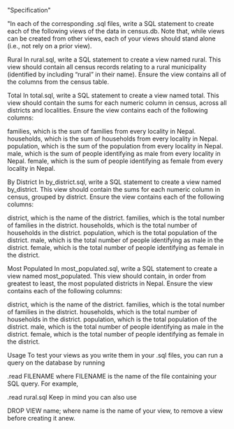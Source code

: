 "Specification"

"In each of the corresponding .sql files, write a SQL statement to create each of the following views of the data in census.db. Note that, while views can be created from other views, each of your views should stand alone (i.e., not rely on a prior view).

Rural
In rural.sql, write a SQL statement to create a view named rural. This view should contain all census records relating to a rural municipality (identified by including “rural” in their name). Ensure the view contains all of the columns from the census table.

Total
In total.sql, write a SQL statement to create a view named total. This view should contain the sums for each numeric column in census, across all districts and localities. Ensure the view contains each of the following columns:

families, which is the sum of families from every locality in Nepal.
households, which is the sum of households from every locality in Nepal.
population, which is the sum of the population from every locality in Nepal.
male, which is the sum of people identifying as male from every locality in Nepal.
female, which is the sum of people identifying as female from every locality in Nepal.


By District
In by_district.sql, write a SQL statement to create a view named by_district. This view should contain the sums for each numeric column in census, grouped by district. Ensure the view contains each of the following columns:

district, which is the name of the district.
families, which is the total number of families in the district.
households, which is the total number of households in the district.
population, which is the total population of the district.
male, which is the total number of people identifying as male in the district.
female, which is the total number of people identifying as female in the district.


Most Populated
In most_populated.sql, write a SQL statement to create a view named most_populated. This view should contain, in order from greatest to least, the most populated districts in Nepal. Ensure the view contains each of the following columns:

district, which is the name of the district.
families, which is the total number of families in the district.
households, which is the total number of households in the district.
population, which is the total population of the district.
male, which is the total number of people identifying as male in the district.
female, which is the total number of people identifying as female in the district.


Usage
To test your views as you write them in your .sql files, you can run a query on the database by running

.read FILENAME
where FILENAME is the name of the file containing your SQL query. For example,

.read rural.sql
Keep in mind you can also use

DROP VIEW name;
where name is the name of your view, to remove a view before creating it anew.
